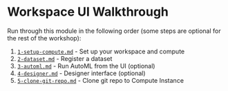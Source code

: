 # Workspace UI Walkthrough

Run through this module in the following order (some steps are optional for the rest of the workshop):

1. [`1-setup-compute.md`](1-setup-compute.md) - Set up your workspace and compute
1. [`2-dataset.md`](2-dataset.md) - Register a dataset
1. [`3-automl.md`](3-automl.md) - Run AutoML from the UI (optional)
1. [`4-designer.md`](4-designer.md) - Designer interface (optional)
1. [`5-clone-git-repo.md`](5-clone-git-repo.md) - Clone git repo to Compute Instance
